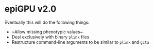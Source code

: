 epiGPU v2.0
===========

Eventually this will do the following things:
- ~Allow missing phenotypic values~
- Deal exclusively with binary `plink` files
- Restructure command-line arguments to be similar to `plink` and `gcta`

